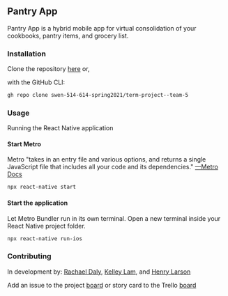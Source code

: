 ## Pantry App
Pantry App is a hybrid mobile app for virtual consolidation of your cookbooks, pantry items, and grocery list.

### Installation
Clone the repository [here](https://github.com/swen-514-614-spring2021/term-project--team-5.git) or,

with the GitHub CLI:

```bash
gh repo clone swen-514-614-spring2021/term-project--team-5
```

### Usage
Running the React Native application
#### Start Metro
Metro "takes in an entry file and various options, and returns a single JavaScript file that includes all your code and 
its dependencies."
[—Metro Docs](https://facebook.github.io/metro/docs/concepts/)
```bash
npx react-native start
```

#### Start the application
Let Metro Bundler run in its own terminal. Open a new terminal inside your React Native project folder.
```bash
npx react-native run-ios
```

### Contributing
In development by: 
[Rachael Daly](https://github.com/RachaelDaly),
[Kelley Lam](https://github.com/kxl1360),
and [Henry Larson](https://github.com/hxl1116)

Add an issue to the project 
[board](https://github.com/swen-514-614-spring2021/term-project--team-5/projects/1) 
or story card to the Trello 
[board](https://trello.com/b/ZunSFauw/kanban-template)
